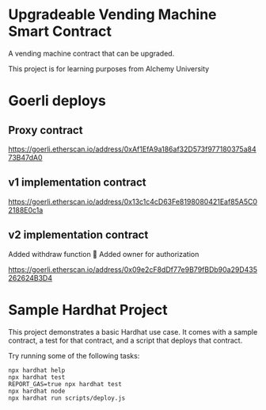 # Upgradeable Vending Machine Smart Contract

A vending machine contract that can be upgraded.

This project is for learning purposes from Alchemy University

# Goerli deploys

## Proxy contract

https://goerli.etherscan.io/address/0xAf1EfA9a186af32D573f977180375a8473B47dA0

## v1 implementation contract

https://goerli.etherscan.io/address/0x13c1c4cD63Fe8198080421Eaf85A5C02188E0c1a

## v2 implementation contract

Added withdraw function 🤦
Added owner for authorization

https://goerli.etherscan.io/address/0x09e2cF8dDf77e9B79fBDb90a29D435262624B3D4


# Sample Hardhat Project

This project demonstrates a basic Hardhat use case. It comes with a sample contract, a test for that contract, and a script that deploys that contract.

Try running some of the following tasks:

```shell
npx hardhat help
npx hardhat test
REPORT_GAS=true npx hardhat test
npx hardhat node
npx hardhat run scripts/deploy.js
```
